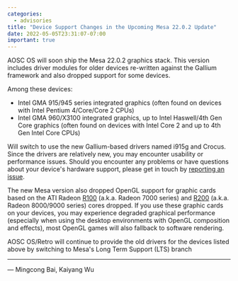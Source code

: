 ```yaml
---
categories:
  - advisories
title: "Device Support Changes in the Upcoming Mesa 22.0.2 Update"
date: 2022-05-05T23:31:07-07:00
important: true
---
```


AOSC OS will soon ship the Mesa 22.0.2 graphics stack. This version includes
driver modules for older devices re-written against the Gallium framework and
also dropped support for some devices.

Among these devices:

- Intel GMA 915/945 series integrated graphics (often found on devices with
Intel Pentium 4/Core/Core 2 CPUs)
- Intel GMA 960/X3100 integrated graphics, up to Intel Haswell/4th Gen Core
graphics (often found on devices with Intel Core 2 and up to 4th Gen Intel Core
CPUs)

Will switch to use the new Gallium-based drivers named i915g and Crocus. Since
the drivers are relatively new, you may encounter usability or performance
issues.  Should you encounter any problems or have questions about your device's
hardware support, please get in touch by
[reporting an issue](https://github.com/AOSC-Dev/aosc-os-abbs/issues/new?assignees=&labels=&template=bug-report.yml).

The new Mesa version also dropped OpenGL support for graphic cards based on the
ATI Radeon [R100](https://en.wikipedia.org/wiki/Radeon_R100_series) (a.k.a.
Radeon 7000 series) and [R200](https://en.wikipedia.org/wiki/Radeon_R200_series)
(a.k.a. Radeon 8000/9000 series) cores dropped. If you use these graphic cards
on your devices, you may experience degraded graphical performance (especially
when using the desktop environments with OpenGL composition and effects), most
OpenGL games will also fallback to software rendering.

AOSC OS/Retro will continue to provide the old drivers for the devices listed
above by switching to Mesa's Long Term Support (LTS) branch

---

— Mingcong Bai, Kaiyang Wu
